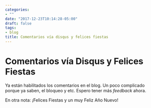 ```yaml
---
categories:
- ""
date: "2017-12-23T10:14:28-05:00"
draft: false
tags:
- blog
title: Comentarios vía disqus y felices fiestas
---
```


# Comentarios vía Disqus y Felices Fiestas

Ya están habilitados los comentarios en el blog. Un poco complicado porque ya
saben, el bloqueo y etc. Espero tener más *feedback* ahora.

En otra nota: ¡Felices Fiestas y un muy Feliz Año Nuevo!
